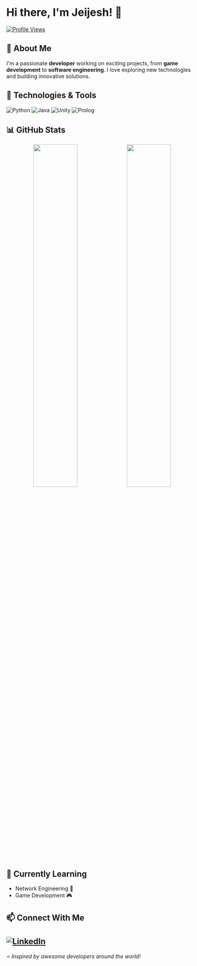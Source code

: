 # Hi there, I'm Jeijesh! 👋

[![Profile Views](https://komarev.com/ghpvc/?username=Jeijesh&label=Profile%20Views&color=0e75b6&style=flat)](https://github.com/Jeijesh)

## 🚀 About Me
I'm a passionate **developer** working on exciting projects, from **game development** to **software engineering**. I love exploring new technologies and building innovative solutions.

## 🔧 Technologies & Tools
![Python](https://img.shields.io/badge/Python-3776AB?style=for-the-badge&logo=python&logoColor=white)
![Java](https://img.shields.io/badge/Java-ED8B00?style=for-the-badge&logo=java&logoColor=white)
![Unity](https://img.shields.io/badge/Unity-100000?style=for-the-badge&logo=unity&logoColor=white)
![Prolog](https://img.shields.io/badge/Prolog-00589C?style=for-the-badge&logo=prolog&logoColor=white)

## 📊 GitHub Stats
<p align="center">
  <img src="https://github-readme-stats.vercel.app/api?username=Jeijesh&show_icons=true&theme=radical" width="48%" />
  <img src="https://github-readme-streak-stats.herokuapp.com/?user=Jeijesh&theme=radical" width="48%" />
</p>

## 🌱 Currently Learning
- Network Engineering 🤖
- Game Development 🎮

## 📫 Connect With Me
[![LinkedIn](https://img.shields.io/badge/LinkedIn-0077B5?style=for-the-badge&logo=linkedin&logoColor=white)](https://www.linkedin.com/in/yourprofile)
---
⭐️ *Inspired by awesome developers around the world!*
